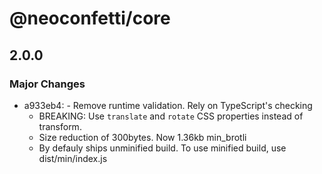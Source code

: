 # @neoconfetti/core

## 2.0.0

### Major Changes

- a933eb4: - Remove runtime validation. Rely on TypeScript's checking
  - BREAKING: Use `translate` and `rotate` CSS properties instead of transform.
  - Size reduction of 300bytes. Now 1.36kb min_brotli
  - By defauly ships unminified build. To use minified build, use dist/min/index.js
